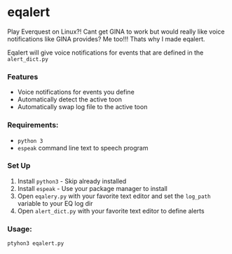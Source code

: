# eqalert

Play Everquest on Linux?! Cant get GINA to work but would really like voice notifications like GINA
provides? Me too!!! Thats why I made eqalert.

Eqalert will give voice notifications for events that are defined in the `alert_dict.py`

### Features
* Voice notifications for events you define
* Automatically detect the active toon
* Automatically swap log file to the active toon

### Requirements:
* `python 3`
* `espeak` command line text to speech program

### Set Up
1. Install `python3` -  Skip already installed
2. Install `espeak` - Use your package manager to install
4. Open `eqalery.py` with your favorite text editor and set the `log_path` variable to your EQ log dir 
3. Open `alert_dict.py` with your favorite text editor to define alerts

### Usage:
`ptyhon3 eqalert.py`

